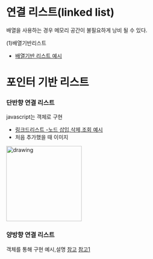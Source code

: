 # 연결 리스트(linked list)
배열을 사용하는 경우 메모리 공간이 불필요하게 낭비 될 수 있다.

(1)배열기반리스트
- [배열기반 리스트 예시](https://replit.com/@gwiyeomgo/js-datastruct#addArray.js)


# 포인터 기반 리스트

### 단반향 연결 리스트
javascript는 객체로 구현
- [링크드리스트 -노드 삽입,삭제,조회 예시](https://replit.com/@gwiyeomgo/js-datastruct#linkedListEx.js)
- 처음 추가했을 때 이미지
<img src="https://user-images.githubusercontent.com/77624394/160768249-9acb7918-6673-49fc-9bb6-1e5a2feb2a9e.jpg" alt="drawing" width="200"/>

### 양방향 연결 리스트




 객체를 통해 구현 예시,설명
 [참고](https://www.geeksforgeeks.org/linked-list-set-2-inserting-a-node/)
 [참고1](https://velog.io/@kimkevin90/Javascript%EB%A5%BC-%EC%9D%B4%EC%9A%A9%ED%95%9C-Linked-List-%EA%B5%AC%ED%98%84)
